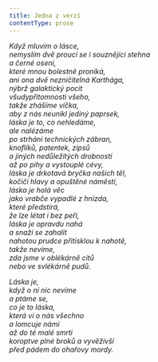 ```yaml
---
title: Jedna z verzí
contentType: prose
---
```


<section>

_Když mluvím o lásce,  
nemyslím dvě proucí se i souznějící stehna  
a černé osení,  
které mnou bolestně proniká,  
ani ona dvě nezničitelná Karthága,  
nýbrž galaktický pocit  
všudypřítomnosti všeho,  
takže zhášíme víčka,  
aby z nás neunikl jediný paprsek,  
láska je to, co nehledáme,  
ale nalézáme  
po strhání technických zábran,  
knoflíků, patentek, zipsů  
a jiných nedůležitých drobností  
až po pihy a vystouplé cévy,  
láska je drkotavá bryčka našich těl,  
kočičí hlavy a opuštěné náměstí,  
láska je holá věc  
jako vrabče vypadlé z hnízda,  
které předstírá,  
že lze létat i bez peří,  
láska je opravdu nahá  
a snaží se zahalit  
nahotou prudce přitisklou k nahotě,  
takže nevíme,  
zda jsme v oblékárně citů  
nebo ve svlékárně pudů._

</section>

<section>

_Láska je,  
když o ní nic nevíme  
a ptáme se,  
co je to láska,  
která ví o nás všechno  
a lomcuje námi  
až do té malé smrti  
koroptve plné broků a vyvěživší  
před pádem do ohařovy mordy._

</section>
